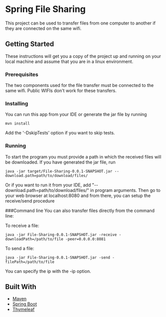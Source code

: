 # Spring File Sharing

This project can be used to transfer files from one computer to another if they are connected on the same wifi.


## Getting Started

These instructions will get you a copy of the project up and running on your local machine and assume that you are in a linux environment.


### Prerequisites

The two components used for the file transfer must be connected to the same wifi. Public WIFIs don't work for these transfers.


### Installing
You can run this app from your IDE or generate the jar file by running
```
mvn install
```
Add the '-DskipTests' option if you want to skip tests.

### Running
To start the program you must provide a path in which the received files will be downloaded. If you have generated the jar file, run
```
java -jar target/File-Sharing-0.0.1-SNAPSHOT.jar --download.path=path/to/download/files/
```
Or if you want to run it from your IDE, add "--download.path=path/to/download/files/" in program arguments. Then go to your web browser at localhost:8080 and from there, you can setup the receive/send procedure

###Command line
You can also transfer files directly from the command line:

To receive a file:
```
java -jar File-Sharing-0.0.1-SNAPSHOT.jar -receive -downloadPath=/path/to/file -peer=0.0.0.0:8081
```
To send a file:
```
java -jar File-Sharing-0.0.1-SNAPSHOT.jar -send -filePath=/path/to/file
```
You can specify the ip with the -ip option.
## Built With

* [Maven](https://maven.apache.org/)
* [Spring Boot](https://projects.spring.io/spring-boot/)
* [Thymeleaf](https://www.thymeleaf.org/)
